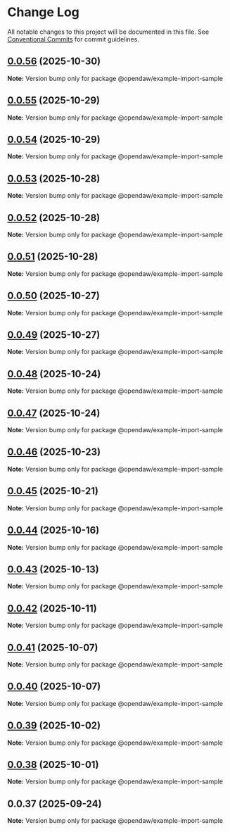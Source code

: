 # Change Log

All notable changes to this project will be documented in this file.
See [Conventional Commits](https://conventionalcommits.org) for commit guidelines.

## [0.0.56](https://github.com/andremichelle/openDAW/compare/@opendaw/example-import-sample@0.0.55...@opendaw/example-import-sample@0.0.56) (2025-10-30)

**Note:** Version bump only for package @opendaw/example-import-sample

## [0.0.55](https://github.com/andremichelle/openDAW/compare/@opendaw/example-import-sample@0.0.54...@opendaw/example-import-sample@0.0.55) (2025-10-29)

**Note:** Version bump only for package @opendaw/example-import-sample

## [0.0.54](https://github.com/andremichelle/openDAW/compare/@opendaw/example-import-sample@0.0.53...@opendaw/example-import-sample@0.0.54) (2025-10-29)

**Note:** Version bump only for package @opendaw/example-import-sample

## [0.0.53](https://github.com/andremichelle/openDAW/compare/@opendaw/example-import-sample@0.0.52...@opendaw/example-import-sample@0.0.53) (2025-10-28)

**Note:** Version bump only for package @opendaw/example-import-sample

## [0.0.52](https://github.com/andremichelle/openDAW/compare/@opendaw/example-import-sample@0.0.51...@opendaw/example-import-sample@0.0.52) (2025-10-28)

**Note:** Version bump only for package @opendaw/example-import-sample

## [0.0.51](https://github.com/andremichelle/openDAW/compare/@opendaw/example-import-sample@0.0.50...@opendaw/example-import-sample@0.0.51) (2025-10-28)

**Note:** Version bump only for package @opendaw/example-import-sample

## [0.0.50](https://github.com/andremichelle/openDAW/compare/@opendaw/example-import-sample@0.0.49...@opendaw/example-import-sample@0.0.50) (2025-10-27)

**Note:** Version bump only for package @opendaw/example-import-sample

## [0.0.49](https://github.com/andremichelle/openDAW/compare/@opendaw/example-import-sample@0.0.48...@opendaw/example-import-sample@0.0.49) (2025-10-27)

**Note:** Version bump only for package @opendaw/example-import-sample

## [0.0.48](https://github.com/andremichelle/openDAW/compare/@opendaw/example-import-sample@0.0.47...@opendaw/example-import-sample@0.0.48) (2025-10-24)

**Note:** Version bump only for package @opendaw/example-import-sample

## [0.0.47](https://github.com/andremichelle/openDAW/compare/@opendaw/example-import-sample@0.0.46...@opendaw/example-import-sample@0.0.47) (2025-10-24)

**Note:** Version bump only for package @opendaw/example-import-sample

## [0.0.46](https://github.com/andremichelle/openDAW/compare/@opendaw/example-import-sample@0.0.45...@opendaw/example-import-sample@0.0.46) (2025-10-23)

**Note:** Version bump only for package @opendaw/example-import-sample

## [0.0.45](https://github.com/andremichelle/openDAW/compare/@opendaw/example-import-sample@0.0.44...@opendaw/example-import-sample@0.0.45) (2025-10-21)

**Note:** Version bump only for package @opendaw/example-import-sample

## [0.0.44](https://github.com/andremichelle/openDAW/compare/@opendaw/example-import-sample@0.0.43...@opendaw/example-import-sample@0.0.44) (2025-10-16)

**Note:** Version bump only for package @opendaw/example-import-sample

## [0.0.43](https://github.com/andremichelle/openDAW/compare/@opendaw/example-import-sample@0.0.42...@opendaw/example-import-sample@0.0.43) (2025-10-13)

**Note:** Version bump only for package @opendaw/example-import-sample

## [0.0.42](https://github.com/andremichelle/openDAW/compare/@opendaw/example-import-sample@0.0.41...@opendaw/example-import-sample@0.0.42) (2025-10-11)

**Note:** Version bump only for package @opendaw/example-import-sample

## [0.0.41](https://github.com/andremichelle/openDAW/compare/@opendaw/example-import-sample@0.0.40...@opendaw/example-import-sample@0.0.41) (2025-10-07)

**Note:** Version bump only for package @opendaw/example-import-sample

## [0.0.40](https://github.com/andremichelle/openDAW/compare/@opendaw/example-import-sample@0.0.39...@opendaw/example-import-sample@0.0.40) (2025-10-07)

**Note:** Version bump only for package @opendaw/example-import-sample

## [0.0.39](https://github.com/andremichelle/openDAW/compare/@opendaw/example-import-sample@0.0.38...@opendaw/example-import-sample@0.0.39) (2025-10-02)

**Note:** Version bump only for package @opendaw/example-import-sample

## [0.0.38](https://github.com/andremichelle/openDAW/compare/@opendaw/example-import-sample@0.0.37...@opendaw/example-import-sample@0.0.38) (2025-10-01)

**Note:** Version bump only for package @opendaw/example-import-sample

## 0.0.37 (2025-09-24)

**Note:** Version bump only for package @opendaw/example-import-sample
